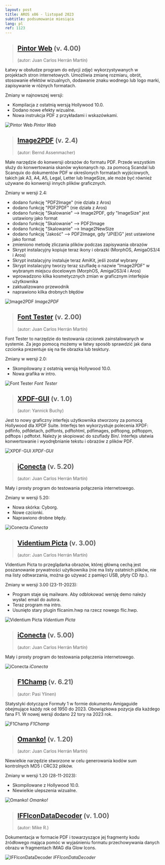 ```yaml
---
layout: post
title: AROS x86 - listopad 2023
subtitle: podsumowanie miesiąca
lang: pl
ref: 1123
---
```




> ## [Pintor Web](http://archives.aros-exec.org/?function=showfile&file=graphics/convert/pintorweb.lha) (v. 4.00)
> (autor: Juan Carlos Herrán Martín)

Łatwy w obsłudze program do edycji zdjęć wykorzystywanych w projektach stron internetowych. Umożliwia zmianę rozmiaru, obrót, stosowanie efektów wizualnych, dodawanie znaku wodnego lub logo marki, zapisywanie w różnych formatach.

Zmiany w najnowszej wersji:
- Kompilacja z ostatnią wersją Hollywood 10.0.
- Dodano nowe efekty wizualne.
- Nowa instrukcja PDF z przykładami i wskazówkami.

![Pintor Web](/assets/img/pintor.jpg)
*Pintor Web*

> ## [Image2PDF](http://archives.aros-exec.org/?function=showfile&file=office/dtp/image2pdf.i386-aros.lha) (v. 2.4)
> (autor: Bernd Assenmacher)

Małe narzędzie do konwersji obrazów do formatu PDF. Przede wszystkim służy do konwertowania skanów wykonanych np. za pomocą Scandal lub Scanquix do dokumentów PDF w określonych formatach wyjściowych, takich jak
A3, A4, A5, Legal, Letter lub ImageSize, ale może być również używane do konwersji innych plików graficznych.

Zmiany w wersji 2.4:
- dodano funkcję "PDF2Image" (nie działa z Aros)
- dodano funkcję "PDF2PDF" (nie działa z Aros) 
- dodano funkcję "Skalowanie" --> Image2PDF, gdy "ImageSize" jest ustawiony jako format
- dodano funkcję "Skalowanie" --> PDF2Image 
- dodano funkcję "Skalowanie" --> Image2NewSize
- dodano funkcję "Jakość" --> PDF2Image, gdy "JP(E)G" jest ustawione jako format
- zmieniono metodę zliczania plików podczas zapisywania obrazów 
- Skrypt instalacyjny kopiuje teraz ikony i obrazki (MorphOS, AmigaOS3/4 i Aros)
- Skrypt instalacyjny instaluje teraz AmiKit, jeśli został wybrany
- Skrypt instalacyjny tworzy teraz szufladę o nazwie "Image2PDF" w wybranym miejscu docelowym (MorphOS, AmigaOS3/4 i Aros)
- wprowadzono kilka kosmetycznych zmian w graficznym interfejsie użytkownika
- zaktualizowano przewodnik 
- naprawiono kilka drobnych błędów

![Image2PDF](/assets/img/image2pdf.jpg)
*Image2PDF*

> ## [Font Tester](http://archives.aros-exec.org/?function=showfile&file=utility/text/fonttester.lha) (v. 2.00)
> (autor: Juan Carlos Herrán Martín)

Font Tester to narzędzie do testowania czcionek zainstalowanych w systemie. Za jego pomocą możemy w łatwy sposób sprawdzić jak dana czcionka prezentuje się na tle obrazka lub tesktury.

Zmiany w wersji 2.0:
- Skompilowany z ostatnią wersją Hollywood 10.0.
- Nowa grafika w intro.

![Font Tester](/assets/img/fonttester.jpg)
*Font Tester*

> ## [XPDF-GUI](http://archives.aros-exec.org/?function=showfile&file=office/dtp/xpdf-gui.i386-aros.zip) (v. 1.0)
> (autor: Yannick Buchy)

Jest to nowy graficzny interfejs użytkownika stworzony za pomocą Hollywood dla XPDF Suite. Interfejs ten wykorzystuje polecenia XPDF: pdfinfo, pdfdetach, pdffonts, pdftohtml, pdfimages, pdftopng, pdftoppm, pdftops i pdftotxt. Należy je skopiować do szuflady Bin/. Interfejs ułatwia konwertowanie i wyodrębnianie tekstu i obrazów z plików PDF.

![XPDF-GUI](/assets/img/xpdfgui.jpg)
*XPDF-GUI*

> ## [iConecta](http://archives.aros-exec.org/?function=showfile&file=network/misc/iconecta.lha) (v. 5.20)
> (autor: Juan Carlos Herrán Martín)

Mały i prosty program do testowania połączenia internetowego.

Zmiany w wersji 5.20:
- Nowa skórka: Cyborg.
- Nowe czcionki.
- Naprawiono drobne błędy.

![iConecta](/assets/img/iconecta52.jpg)
*iConecta*

> ## [Videntium Picta](http://archives.aros-exec.org/?function=showfile&file=graphics/viewer/videntiumpicta.lha) (v. 3.00)
> (autor: Juan Carlos Herrán Martín)

Videntium Picta to przeglądarka obrazów, której główną cechą jest poszanowanie prywatności użytkownika (nie ma listy ostatnich plików, nie ma listy odtwarzania, można go używać z pamięci USB, płyty CD itp.).

Zmiany w wersji 3.00 (23-11-2023):
- Program staje się mailware. Aby odblokować wersję demo należy wysłać email do autora.  
- Teraz program ma intro.  
- Usunięto stary plugin flicanim.hwp na rzecz nowego flic.hwp.  

![Videntium Picta](/assets/img/videntium.jpg)
*Videntium Picta*

> ## [iConecta](http://archives.aros-exec.org/?function=showfile&file=network/misc/iconecta.lha) (v. 5.00)
> (autor: Juan Carlos Herrán Martín)

Mały i prosty program do testowania połączenia internetowego.

![iConecta](/assets/img/iconecta.jpg)
*iConecta*

> ## [F1Champ](http://archives.aros-exec.org/?function=showfile&file=document/misc/f1champ.lha) (v. 6.21)
> (autor: Pasi Ylinen)

Statystyki dotyczące Formuły 1 w formie dokumentu Amigaguide obejmujące każdy rok od 1950 do 2023. Obowiązkowa pozycja dla każdego fana F1. W nowej wersji dodano 22 tory na 2023 rok.

![F1Champ](/assets/img/f1champ.jpg)
*F1Champ*

> ## [Omanko!](http://archives.aros-exec.org/?function=showfile&file=utility/filetool/omanko.lha) (v. 1.20)
> (autor: Juan Carlos Herrán Martín)

Niewielkie narzędzie stworzone w celu generowania kodów sum kontrolnych MD5 i CRC32 plików.

Zmiany w wersji 1.20 (28-11-2023):
- Skompilowane z Hollywood 10.0. 
- Niewielkie ulepszenia wizualne. 

![Omanko!](/assets/img/omanko.jpg)
*Omanko!*

> ## [IFFIconDataDecoder](http://archives.aros-exec.org/?function=showfile&file=graphics/icon/iff_icon_data_decoder.zip) (v. 1.00)
> (autor: Mike R.)

Dokumentacja w formacie PDF i towarzyszące jej fragmenty kodu źródłowego mająca pomóc w wyjaśnieniu formatu przechowywania danych obrazu w fragmentach IMAG dla Glow Icons.

![IFFIconDataDecoder](/assets/img/ifficon.jpg)
*IFFIconDataDecoder*
